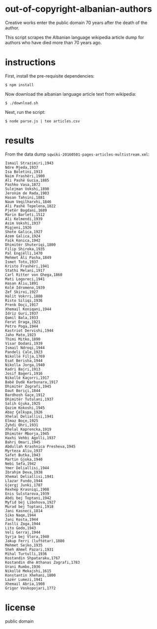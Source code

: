 # out-of-copyright-albanian-authors

Creative works enter the public domain 70 years after the death of the author.

This script scrapes the Albanian language wikipedia article dump for authors who
have died more than 70 years ago.

# instructions

First, install the pre-requisite dependencies:

```
$ npm install
```

Now download the albanian language article text from wikipedia:

```
$ ./download.sh
```

Next, run the script:

```
$ node parse.js | tee articles.csv
```

# results

From the data dump `sqwiki-20160501-pages-articles-multistream.xml`:

``` csv
Ismail Strazimiri,1943
Ndre Mjeda,1937
Isa Boletini,1913
Naim Frashëri,1900
Ali Pashë Gucia,1885
Pashko Vasa,1872
Sulejman Vokshi,1890
Jeronim de Rada,1903
Hasan Tahsini,1881
Naum Veqilharxhi,1846
Ali Pashë Tepelena,1822
Pjetër Bogdani,1689
Marin Barleti,1512
Ali Kelmendi,1939
Asim Vokshi,1937
Migjeni,1926
Shote Galica,1927
Azem Galica,1924
Faik Konica,1942
Dhimitër Shuteriqi,1800
Filip Shiroka,1935
Pal Engjëlli,1470
Mehmet Ali Pasha,1849
Ismet Toto,1937
Kristo Frashëri,1941
Stathi Melani,1917
Carl Ritter von Ghega,1860
Mati Logoreci,1941
Hasan Aliu,1891
Kolë Idromeno,1939
Zef Skiroi,1927
Halit Vokrri,1880
Risto Siliqi,1936
Prenk Doçi,1917
Xhemail Koniqani,1944
Idriz Guri,1937
Qamil Bala,1933
Ferat Draga,1921
Petro Poga,1944
Kastriot Dervishi,1944
Jaho Mato,1923
Thimi Mitko,1890
Visar Dodani,1939
Ismail Ndroqi,1944
Pandeli Cale,1923
Nikollë Filja,1769
Esat Berisha,1944
Nikolla Jorga,1940
Kadri Bajri,1913
Josif Bageri,1916
Nikollë Kaçorri,1917
Babë Dudë Karbunara,1917
Dhimitër Zografi,1945
Daut Boriçi,1844
Bardhosh Gaçe,1912
Dhimitër Tutulani,1937
Salih Gjuka,1925
Qazim Kokoshi,1945
Abaz Çelkupa,1926
Xhelal Deliallisi,1941
Elmaz Boçe,1925
Zyhdi Ohri,1931
Xhelal Koprencka,1919
Dhimitër Mborja,1945
Haxhi Vehbi Agolli,1937
Bahri Omari,1945
Abdullah Krashnica Presheva,1945
Myrteza Aliu,1937
Safet Butka,1943
Martin Gjoka,1940
Nebi Sefa,1942
Ymer Deliallisi,1944
Ibrahim Deva,1938
Xhemal Deliallisi,1941
Llazar Fundo,1944
Gjergj Junki,1787
Rexhep Krasniqi,1908
Enis Sulstarova,1939
Abdi bej Toptani,1942
Myfid bej Libohova,1927
Murad bej Toptani,1918
Jani Kasneci,1814
Siko Naqe,1944
Jani Kosta,1944
Faslli Zoga,1944
Lito Godo,1943
Veli Gerraj,1944
Syrja bej Vlora,1940
Jakup Ferri (luftëtar),1880
Mehmet Sejko,1935
Sheh Ahmet Pazari,1931
Mihal Turtulli,1936
Kostandin Shpataraku,1767
Kostandin dhe Athanas Zografi,1783
Urani Rumbo,1936
Nikollë Mekajshi,1615
Konstantin Xhehani,1800
Lazër Lumezi,1941
Xhemail Abria,1908
Grigor Voskopojari,1772
```

# license

public domain
